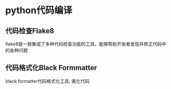 # python代码编译

## 代码检查Flake8
flake8是一款集成了多种代码检查功能的工具，能够帮助开发者发现并修正代码中的各种问题

## 代码格式化Black Formmatter
black formatter代码格式化工具, 美化代码

